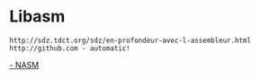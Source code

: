 # Libasm
	http://sdz.tdct.org/sdz/en-profondeur-avec-l-assembleur.html
	http://github.com - automatic!
[	- NASM](https://cs.lmu.edu/~ray/notes/nasmtutorial/)